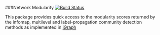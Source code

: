 ###Network Modularity [![Build Status](https://travis-ci.org/nirtiac/network_modularity.svg?branch=master)](https://travis-ci.org/nirtiac/network_modularity)

This package provides quick access to the modularity scores returned by the infomap, multilevel and label-propagation community detection methods as implemented in [iGraph](http://igraph.org/python/)
